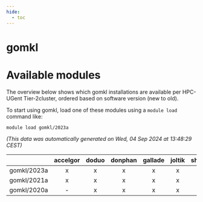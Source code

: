 ```yaml
---
hide:
  - toc
---
```


gomkl
=====

# Available modules


The overview below shows which gomkl installations are available per HPC-UGent Tier-2cluster, ordered based on software version (new to old).

To start using gomkl, load one of these modules using a `module load` command like:

```shell
module load gomkl/2023a
```

*(This data was automatically generated on Wed, 04 Sep 2024 at 13:48:29 CEST)*  

| |accelgor|doduo|donphan|gallade|joltik|shinx|skitty|
| :---: | :---: | :---: | :---: | :---: | :---: | :---: | :---: |
|gomkl/2023a|x|x|x|x|x|x|x|
|gomkl/2021a|x|x|x|x|x|-|x|
|gomkl/2020a|-|x|x|x|x|-|x|
